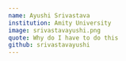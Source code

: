 ```yaml
---
name: Ayushi Srivastava
institution: Amity University
image: srivastavayushi.png
quote: Why do I have to do this
github: srivastavayushi
---
```

